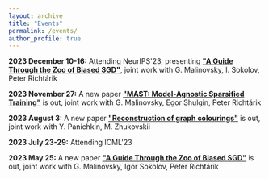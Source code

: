 ```yaml
---
layout: archive
title: "Events"
permalink: /events/
author_profile: true
---
```


**2023 December 10-16:** Attending NeurIPS'23, presenting [**"A Guide Through the Zoo of Biased SGD"**](https://arxiv.org/abs/2305.16296), joint work with G. Malinovsky, I. Sokolov, Peter Richtárik

**2023 November 27:** A new paper [**"MAST: Model-Agnostic Sparsified Training"**](https://arxiv.org/abs/2311.16086) is out, joint work with G. Malinovsky, Egor Shulgin, Peter Richtárik

**2023 August 3:** A new paper [**"Reconstruction of graph colourings"**](https://arxiv.org/abs/2308.01671) is out, joint work with Y. Panichkin, M. Zhukovskii

**2023 July 23-29:** Attending ICML'23

**2023 May 25:** A new paper [**"A Guide Through the Zoo of Biased SGD"**](https://arxiv.org/abs/2305.16296) is out, joint work with G. Malinovsky, Igor Sokolov, Peter Richtárik